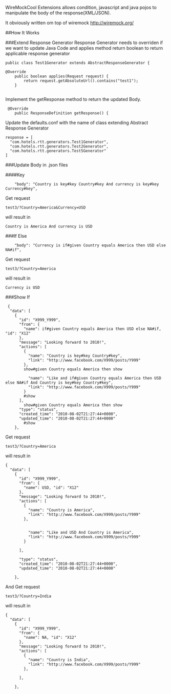 WireMockCool Extensions allows condition, javascript and java pojos to manipulate the body of the response(XML/JSON).

It obviously written om top of wiremock http://wiremock.org/

##How It Works

###Extend Response Generator
Response Generator needs to overriden if we want to update Java Code and applies method return boolean to return applicable response generator

```
public class Test1Generator extends AbstractResponseGenerator {

@Override
    public boolean applies(Request request) {
        return request.getAbsoluteUrl().contains("test1");
    }
  
```

Implement the getResponse method to return the updated Body.

```
 @Override
    public ResponseDefinition getResponse() {
```

Update the defaults.conf with the name of class extending Abstract Response Generator
```
response = [
  "com.hotels.rtt.generators.Test1Generator",
  "com.hotels.rtt.generators.Test2Generator",
  "com.hotels.rtt.generators.Test5Generator"
]
```
###Update Body in .json files

####Key
```
    "body": "Country is key#key Country#key And currency is key#key Currency#key",
```
Get request 
```
test3/?Country=America&Currency=USD
```

will result in
```
Country is America And currency is USD
```

###If Else

```
    "body": "Currency is if#given Country equals America then USD else NA#if",
```
Get request 
```
test3/?Country=America
```

will result in
```
Currency is USD
```

###Show If

```
 {
  "data": [
    {
      "id": "X999_Y999",
      "from": {
        "name": if#given Country equals America then USD else NA#if, "id": "X12"
      },
      "message": "Looking forward to 2010!",
      "actions": [
        {
          "name": "Country is key#key Country#key",
          "link": "http://www.facebook.com/X999/posts/Y999"
        },
        show#given Country equals America then show

          "name": "Like and if#given Country equals America then USD else NA#if And Country is key#key Country#key",
          "link": "http://www.facebook.com/X999/posts/Y999"
        }
        #show
      ],
        show#given Country equals America then show
      "type": "status",
      "created_time": "2010-08-02T21:27:44+0000",
      "updated_time": "2010-08-02T21:27:44+0000"
        #show
    },
```
Get request 
```
test3/?Country=America
```

will result in
```
{
  "data": [
    {
      "id": "X999_Y999",
      "from": {
        "name": USD, "id": "X12"
      },
      "message": "Looking forward to 2010!",
      "actions": [
        {
          "name": "Country is America",
          "link": "http://www.facebook.com/X999/posts/Y999"
        },
        

          "name": "Like and USD And Country is America",
          "link": "http://www.facebook.com/X999/posts/Y999"
        }
        
      ],
        
      "type": "status",
      "created_time": "2010-08-02T21:27:44+0000",
      "updated_time": "2010-08-02T21:27:44+0000"
        
    },
```

And Get request 
```
test3/?Country=India
```
will result in
```
{
  "data": [
    {
      "id": "X999_Y999",
      "from": {
        "name": NA, "id": "X12"
      },
      "message": "Looking forward to 2010!",
      "actions": [
        {
          "name": "Country is India",
          "link": "http://www.facebook.com/X999/posts/Y999"
        },
        
      ],
        
    },
```
